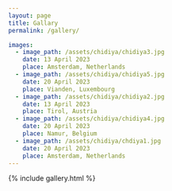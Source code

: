 ```yaml
---
layout: page
title: Gallary
permalink: /gallery/

images:
  - image_path: /assets/chidiya/chidiya3.jpg
    date: 13 April 2023
    place: Amsterdam, Netherlands
  - image_path: /assets/chidiya/chidiya5.jpg
    date: 20 April 2023
    place: Vianden, Luxembourg
  - image_path: /assets/chidiya/chidiya2.jpg
    date: 13 April 2023
    place: Tirol, Austria
  - image_path: /assets/chidiya/chidiya4.jpg
    date: 20 April 2023
    place: Namur, Belgium
  - image_path: /assets/chidiya/chdiya1.jpg
    date: 20 April 2023
    place: Amsterdam, Netherlands
---
```


{% include gallery.html %}